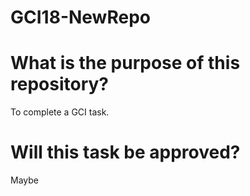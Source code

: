 # GCI18-NewRepo
# What is the purpose of this repository?
To complete a GCI task.

# Will this task be approved?
Maybe
